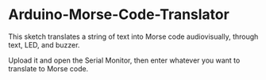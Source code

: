 # Arduino-Morse-Code-Translator
This sketch translates a string of text into Morse code audiovisually, through text, LED, and buzzer.

Upload it and open the Serial Monitor, then enter whatever you want to translate to Morse code.
